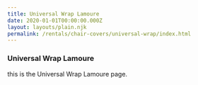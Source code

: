 ```yaml
---
title: Universal Wrap Lamoure
date: 2020-01-01T00:00:00.000Z
layout: layouts/plain.njk
permalink: /rentals/chair-covers/universal-wrap/index.html
---
```


### Universal Wrap Lamoure

<p>
this is the Universal Wrap Lamoure page.
</p>
